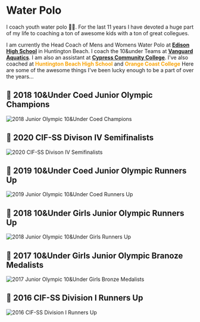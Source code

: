 # Water Polo
I coach youth water polo 🤽‍♂️. For the last 11 years I have devoted a huge part of my life to coaching a ton of awesome kids with a ton of great collegues. 

I am currently the Head Coach of Mens and Womens Water Polo at <span style="color: #94EC94;">[**Edison High School**](https://chargeraquatics.com)</span> in Huntington Beach. I coach the 10&under Teams at <span style="color: #497DAF;">[**Vanguard Aquatics**](https://hbvanguard.com)</span>. I am also an assistant at <span style="color: #497DAF;">[**Cypress Community College**](https://cyprescollege.edu)</span>. I've also coached at <span style="color: #F9A409">**Huntington Beach High School**</span> and <span style="color: #F9A409">**Orange Coast College**</span> Here are some of the awesome things I've been lucky enough to be a part of over the years...

## 🥇 2018 10&Under Coed Junior Olympic Champions
![2018 Junior Olympic 10&Under Coed Champions](/17jos.jpg "2017 Junior Olympic 10&Under Coed Champions")

## 🥉 2020 CIF-SS Divison IV Semifinalists
![2020 CIF-SS Divison IV Semifinalists](/edison.png "2020 CIF-SS Divison IV Semifinalists")

## 🥈 2019 10&Under Coed Junior Olympic Runners Up
![2019 Junior Olympic 10&Under Coed Runners Up](/18jos.jpg "2018 Junior Olympic 10&Under Coed Runners Up")

## 🥈 2018 10&Under Girls Junior Olympic Runners Up
![2018 Junior Olympic 10&Under Girls Runners Up](/girls3rd.jpg "2018 Junior Olympic 10&Under Girls Runners Up")

## 🥉 2017 10&Under Girls Junior Olympic Branoze Medalists
![2017 Junior Olympic 10&Under Girls Bronze Medalists](/girls3rd.jpg "2018 Junior Olympic 10&Under Coed Runners Up")

## 🥈 2016 CIF-SS Division I Runners Up
![2016 CIF-SS Division I Runners Up](/hbhs.jpeg "2016 CIF-SS Division I Runners Up")